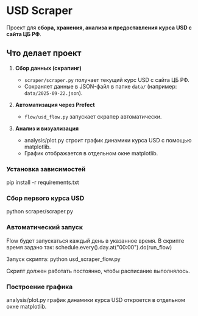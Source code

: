 # USD Scraper
Проект для **сбора, хранения, анализа и предоставления курса USD с сайта ЦБ РФ**.
## **Что делает проект**
1. **Сбор данных (скрапинг)**  
   - `scraper/scraper.py` получает текущий курс USD с сайта ЦБ РФ.  
   - Сохраняет данные в JSON-файл в папке `data/` (например: `data/2025-09-22.json`).  

2. **Автоматизация через Prefect**  
   - `flow/usd_flow.py` запускает скрапер автоматически.

3. **Анализ и визуализация**
   -  analysis/plot.py строит график динамики курса USD с помощью matplotlib.
   -  График отображается в отдельном окне matplotlib.

### Установка зависимостей

pip install -r requirements.txt

### Сбор первого курса USD

python scraper/scraper.py

### Автоматический запуск

Flow будет запускаться каждый день в указанное время. В скрипте время задано так: schedule.every().day.at("00:00").do(run_flow)

Запуск скрипта: python usd_scraper_flow.py

Скрипт должен работать постоянно, чтобы расписание выполнялось.

### Построение графика

analysis/plot.py график динамики курса USD откроется в отдельном окне matplotlib.



